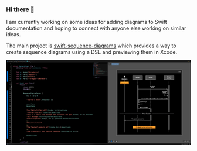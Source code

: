 ### Hi there 👋

I am currently working on some ideas for adding diagrams to Swift documentation and 
hoping to connect with anyone else working on similar ideas.

The main project is [swift-sequence-diagrams](https://github.com/nickmain/swift-sequence-diagrams) which
provides a way to create sequence diagrams using a DSL and previewing them in Xcode.

![Previewing the DSL in XCode](assets/preview.png)
